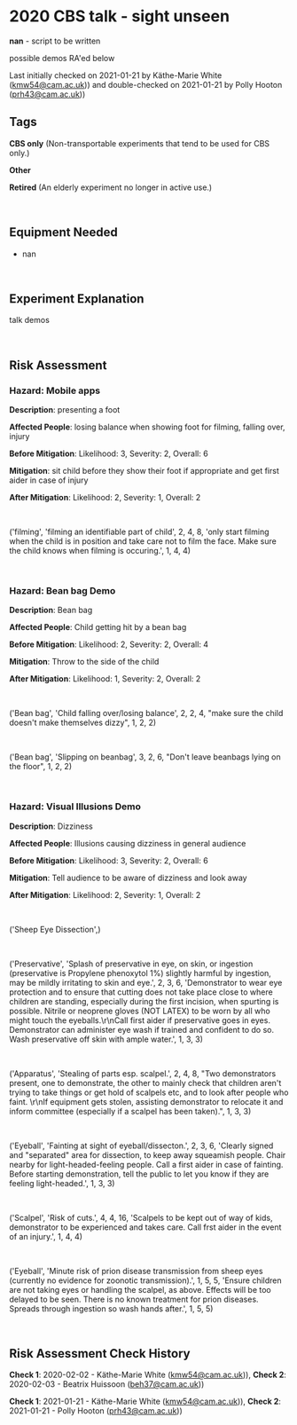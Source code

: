 # 2020 CBS talk - sight unseen

**nan** - script to be written

possible demos RA'ed below

Last initially checked on 2021-01-21 by Käthe-Marie White (kmw54@cam.ac.uk)) and double-checked on 2021-01-21 by Polly Hooton (prh43@cam.ac.uk))

## Tags
<!--- Start Tags (DO NOT REMOVE THIS COMMENT) --->

**CBS only** (Non-transportable experiments that tend to be used for CBS only.)

**Other**

**Retired** (An elderly experiment no longer in active use.)
<!--- End Tags (DO NOT REMOVE THIS COMMENT) --->

<br/>

## Equipment Needed 
- nan

<br/>

## Experiment Explanation 

talk demos

<br/>

## Risk Assessment

### **Hazard**: Mobile apps

**Description**: presenting a foot

**Affected People**: losing balance when showing foot for filming, falling over, injury

**Before Mitigation**: Likelihood: 3, Severity: 2, Overall: 6

**Mitigation**: sit child before they show their foot if appropriate and get first aider in case of injury

**After Mitigation**: Likelihood: 2, Severity: 1, Overall: 2

<br/>

('filming', 'filming an identifiable part of child', 2, 4, 8, 'only start filming when the child is in position and take care not to film the face. Make sure the child knows when filming is occuring.', 1, 4, 4)

<br/>

### **Hazard**: Bean bag Demo

**Description**: Bean bag

**Affected People**: Child getting hit by a bean bag

**Before Mitigation**: Likelihood: 2, Severity: 2, Overall: 4

**Mitigation**: Throw to the side of the child

**After Mitigation**: Likelihood: 1, Severity: 2, Overall: 2

<br/>

('Bean bag', 'Child falling over/losing balance', 2, 2, 4, "make sure the child doesn't make themselves dizzy", 1, 2, 2)

<br/>

('Bean bag', 'Slipping on beanbag', 3, 2, 6, "Don't leave beanbags lying on the floor", 1, 2, 2)

<br/>

### **Hazard**: Visual Illusions Demo

**Description**: Dizziness

**Affected People**: Illusions causing dizziness in general audience

**Before Mitigation**: Likelihood: 3, Severity: 2, Overall: 6

**Mitigation**: Tell audience to be aware of dizziness and look away

**After Mitigation**: Likelihood: 2, Severity: 1, Overall: 2

<br/>

('Sheep Eye Dissection',)

<br/>

('Preservative', 'Splash of preservative in eye, on skin, or ingestion (preservative is Propylene phenoxytol 1%) slightly harmful by ingestion, may be mildly irritating to skin and eye.', 2, 3, 6, 'Demonstrator to wear eye protection and to ensure that cutting does not take place close to where children are standing, especially during the first incision, when spurting is possible. Nitrile or neoprene gloves (NOT LATEX) to be worn by all who might touch the eyeballs.\r\nCall first aider if preservative goes in eyes. Demonstrator can administer eye wash if trained and confident to do so. Wash preservative off skin with ample water.', 1, 3, 3)

<br/>

('Apparatus', 'Stealing of parts esp. scalpel.', 2, 4, 8, "Two demonstrators present, one to demonstrate, the other to mainly check that children aren't trying to take things or get hold of scalpels etc, and to look after people who faint. \r\nIf equipment gets stolen, assisting demonstrator to relocate it and inform committee (especially if a scalpel has been taken).", 1, 3, 3)

<br/>

('Eyeball', 'Fainting at sight of eyeball/dissecton.', 2, 3, 6, 'Clearly signed and "separated" area for dissection, to keep away squeamish people. Chair nearby for light-headed-feeling people. Call a first aider in case of fainting. Before starting demonstration, tell the public to let you know if they are feeling light-headed.', 1, 3, 3)

<br/>

('Scalpel', 'Risk of cuts.', 4, 4, 16, 'Scalpels to be kept out of way of kids, demonstrator to be experienced and takes care. Call frst aider in the event of an injury.', 1, 4, 4)

<br/>

('Eyeball', 'Minute risk of prion disease transmission from sheep eyes (currently no evidence for zoonotic transmission).', 1, 5, 5, 'Ensure children are not taking eyes or handling the scalpel, as above. Effects will be too delayed to be seen. There is no known treatment for prion diseases. Spreads through ingestion so wash hands after.', 1, 5, 5)

<br/>

## Risk Assessment Check History 

**Check 1**: 2020-02-02 - Käthe-Marie White (kmw54@cam.ac.uk)), **Check 2**: 2020-02-03 - Beatrix Huissoon (beh37@cam.ac.uk))

**Check 1**: 2021-01-21 - Käthe-Marie White (kmw54@cam.ac.uk)), **Check 2**: 2021-01-21 - Polly Hooton (prh43@cam.ac.uk))